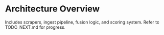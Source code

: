 # Architecture Overview

Includes scrapers, ingest pipeline, fusion logic, and scoring system. Refer to TODO_NEXT.md for progress.